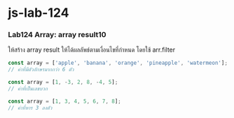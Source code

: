 # js-lab-124
### Lab124 Array: array result10
ให้สร้าง array result ให้ได้ผลลัพธ์ตามเงื่อนไขที่กำหนด โดยใช้ arr.filter

```JavaScript
const array = ['apple', 'banana', 'orange', 'pineapple', 'watermeon'];
// ค่าที่มีตัวอักษรมากกว่า 6 ตัว

const array = [1, -3, 2, 8, -4, 5];
// ค่าที่เป็นเลขบวก

const array = [1, 3, 4, 5, 6, 7, 8];
// ค่าที่หาร 3 ลงตัว
```
